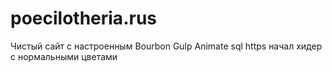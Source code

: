 # poecilotheria.rus

Чистый сайт с настроенным Bourbon Gulp Animate sql https 
начал хидер с нормальными цветами


